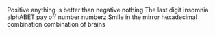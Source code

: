 Positive anything is better than negative nothing
The last digit
insomnia
alphABET
pay off
number
numberz
Smile in the mirror
hexadecimal
combination
combination of brains

